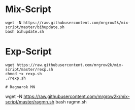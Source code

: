 # Mix-Script
```
wget -N https://raw.githubusercontent.com/mrgrow2k/mix-script/master/bihupdate.sh
bash bihupdate.sh
```
# Exp-Script
```
wget https://raw.githubusercontent.com/mrgrow2k/mix-script/master/rexp.sh
chmod +x rexp.sh
./rexp.sh

# Ragnarok MN
```
wget -N https://raw.githubusercontent.com/mrgrow2k/mix-script/master/ragmn.sh
bash ragmn.sh
```
